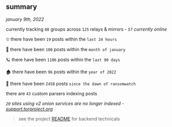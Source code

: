
## summary
_january 9th, 2022_

currently tracking `88` groups across `125` relays & mirrors - _`57` currently online_

⏲ there have been `19` posts within the `last 24 hours`

🦈 there have been `100` posts within the `month of january`

🪐 there have been `1106` posts within the `last 90 days`

🏚 there have been `96` posts within the `year of 2022`

🦕 there have been `2458` posts `since the dawn of ransomwatch`

there are `43` custom parsers indexing posts

_`20` sites using v2 onion services are no longer indexed - [support.torproject.org](https://support.torproject.org/onionservices/v2-deprecation/)_

> see the project [README](https://github.com/thetanz/ransomwatch#ransomwatch--) for backend technicals
